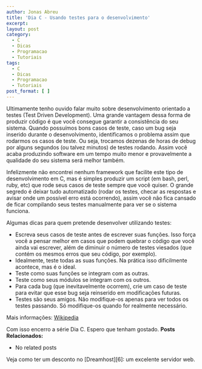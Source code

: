 ```yaml
---
author: Jonas Abreu
title: 'Dia C - Usando testes para o desenvolvimento'
excerpt:
layout: post
category:
  - C
  - Dicas
  - Programacao
  - Tutoriais
tags:
  - C
  - Dicas
  - Programacao
  - Tutoriais
post_format: [ ]
---
```

Ultimamente tenho ouvido falar muito sobre desenvolvimento orientado a testes (Test Driven Development). Uma grande vantagem dessa forma de produzir código é que você consegue garantir a consistência do seu sistema. Quando possuímos bons casos de teste, caso um bug seja inserido durante o desenvolvimento, identificamos o problema assim que rodarmos os casos de teste. Ou seja, trocamos dezenas de horas de debug por alguns segundos (ou talvez minutos) de testes rodando. Assim você acaba produzindo software em um tempo muito menor e provavelmente a qualidade do seu sistema será melhor também. 

Infelizmente não encontrei nenhum framework que facilite este tipo de desenvolvimento em C, mas é simples produzir um script (em bash, perl, ruby, etc) que rode seus casos de teste sempre que você quiser. O grande segredo é deixar tudo automatizado (rodar os testes, checar as respostas e avisar onde um possível erro está ocorrendo), assim você não fica cansado de ficar compilando seus testes manualmente para ver se o sistema funciona.

Algumas dicas para quem pretende desenvolver utilizando testes:

*   Escreva seus casos de teste antes de escrever suas funções. Isso força você a pensar melhor em casos que podem quebrar o código que você ainda vai escrever, além de diminuir o número de testes viesados (que contém os mesmos erros que seu código, por exemplo).
*   Idealmente, teste todas as suas funções. Na prática isso dificilmente acontece, mas é o ideal.
*   Teste como suas funções se integram com as outras.
*   Teste como seus módulos se integram com os outros.
*   Para cada bug (que inevitavelmente ocorrem), crie um caso de teste para evitar que esse bug seja reinserido em modificações futuras.
*   Testes são seus amigos. Não modifique-os apenas para ver todos os testes passando. Só modifique-os quando for realmente necessário.

Mais informações: [Wikipedia][1]

Com isso encerro a série Dia C. Espero que tenham gostado. 
**Posts Relacionados:** 
*   No related posts










Veja como ter um desconto no [Dreamhost][6]: um excelente servidor web.

 [1]: http://en.wikipedia.org/wiki/Test-driven_development





